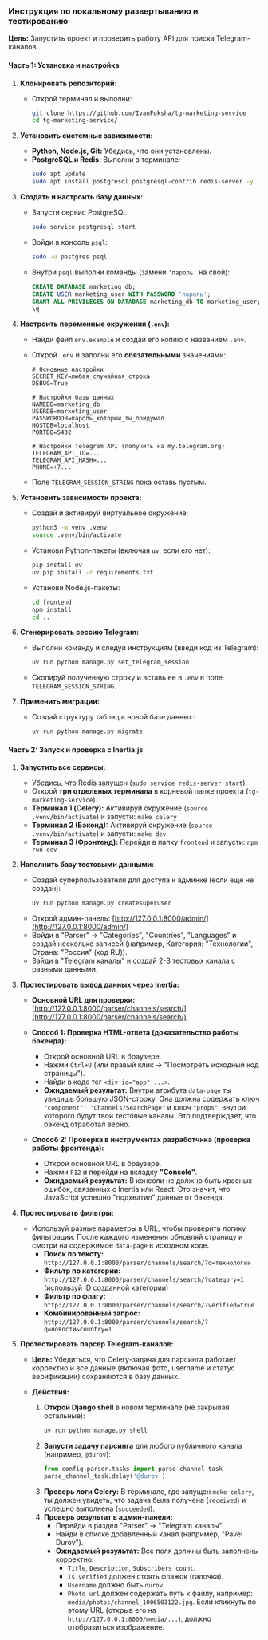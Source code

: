 ### Инструкция по локальному развертыванию и тестированию

**Цель:** Запустить проект и проверить работу API для поиска Telegram-каналов.

#### Часть 1: Установка и настройка

1.  **Клонировать репозиторий:**

    - Открой терминал и выполни:
      ```sh
      git clone https://github.com/IvanFoksha/tg-marketing-service
      cd tg-marketing-service/
      ```

2.  **Установить системные зависимости:**

    - **Python, Node.js, Git:** Убедись, что они установлены.
    - **PostgreSQL и Redis:** Выполни в терминале:
      ```sh
      sudo apt update
      sudo apt install postgresql postgresql-contrib redis-server -y
      ```

3.  **Создать и настроить базу данных:**

    - Запусти сервис PostgreSQL:
      ```sh
      sudo service postgresql start
      ```
    - Войди в консоль `psql`:
      ```sh
      sudo -u postgres psql
      ```
    - Внутри `psql` выполни команды (замени `'пароль'` на свой):
      ```sql
      CREATE DATABASE marketing_db;
      CREATE USER marketing_user WITH PASSWORD 'пароль';
      GRANT ALL PRIVILEGES ON DATABASE marketing_db TO marketing_user;
      \q
      ```

4.  **Настроить переменные окружения (`.env`):**

    - Найди файл `env.example` и создай его копию с названием `.env`.
    - Открой `.env` и заполни его **обязательными** значениями:

      ```env
      # Основные настройки
      SECRET_KEY=любая_случайная_строка
      DEBUG=True

      # Настройки базы данных
      NAMEDB=marketing_db
      USERDB=marketing_user
      PASSWORDDB=пароль_который_ты_придумал
      HOSTDB=localhost
      PORTDB=5432

      # Настройки Telegram API (получить на my.telegram.org)
      TELEGRAM_API_ID=...
      TELEGRAM_API_HASH=...
      PHONE=+7...
      ```

    - Поле `TELEGRAM_SESSION_STRING` пока оставь пустым.

5.  **Установить зависимости проекта:**

    - Создай и активируй виртуальное окружение:
      ```sh
      python3 -m venv .venv
      source .venv/bin/activate
      ```
    - Установи Python-пакеты (включая `uv`, если его нет):
      ```sh
      pip install uv
      uv pip install -r requirements.txt
      ```
    - Установи Node.js-пакеты:
      ```sh
      cd frontend
      npm install
      cd ..
      ```

6.  **Сгенерировать сессию Telegram:**

    - Выполни команду и следуй инструкциям (введи код из Telegram):
      ```sh
      uv run python manage.py set_telegram_session
      ```
    - Скопируй полученную строку и вставь ее в `.env` в поле `TELEGRAM_SESSION_STRING`.

7.  **Применить миграции:**
    - Создай структуру таблиц в новой базе данных:
      ```sh
      uv run python manage.py migrate
      ```

#### Часть 2: Запуск и проверка с Inertia.js

1.  **Запустить все сервисы:**

    - Убедись, что Redis запущен (`sudo service redis-server start`).
    - Открой **три отдельных терминала** в корневой папке проекта (`tg-marketing-service`).
    - **Терминал 1 (Celery):** Активируй окружение (`source .venv/bin/activate`) и запусти: `make celery`
    - **Терминал 2 (Бэкенд):** Активируй окружение (`source .venv/bin/activate`) и запусти: `make dev`
    - **Терминал 3 (Фронтенд):** Перейди в папку `frontend` и запусти: `npm run dev`

2.  **Наполнить базу тестовыми данными:**

    - Создай суперпользователя для доступа к админке (если еще не создан):
      ```sh
      uv run python manage.py createsuperuser
      ```
    - Открой админ-панель: [http://127.0.0.1:8000/admin/](http://127.0.0.1:8000/admin/)
    - Войди в "Parser" -> "Categories", "Countries", "Languages" и создай несколько записей (например, Категория: "Технологии", Страна: "Россия" (код RU)).
    - Зайди в "Telegram каналы" и создай 2-3 тестовых канала с разными данными.

3.  **Протестировать вывод данных через Inertia:**

    - **Основной URL для проверки:** [http://127.0.0.1:8000/parser/channels/search/](http://127.0.0.1:8000/parser/channels/search/)

    - **Способ 1: Проверка HTML-ответа (доказательство работы бэкенда):**

      - Открой основной URL в браузере.
      - Нажми `Ctrl+U` (или правый клик -> "Посмотреть исходный код страницы").
      - Найди в коде тег `<div id="app" ...>`.
      - **Ожидаемый результат:** Внутри атрибута `data-page` ты увидишь большую JSON-строку. Она должна содержать ключ `"component": "Channels/SearchPage"` и ключ `"props"`, внутри которого будут твои тестовые каналы. Это подтверждает, что бэкенд отработал верно.

    - **Способ 2: Проверка в инструментах разработчика (проверка работы фронтенда):**
      - Открой основной URL в браузере.
      - Нажми `F12` и перейди на вкладку **"Console"**.
      - **Ожидаемый результат:** В консоли не должно быть красных ошибок, связанных с Inertia или React. Это значит, что JavaScript успешно "подхватил" данные от бэкенда.

4.  **Протестировать фильтры:**

    - Используй разные параметры в URL, чтобы проверить логику фильтрации. После каждого изменения обновляй страницу и смотри на содержимое `data-page` в исходном коде.
      - **Поиск по тексту:** `http://127.0.0.1:8000/parser/channels/search/?q=технологии`
      - **Фильтр по категории:** `http://127.0.0.1:8000/parser/channels/search/?category=1` (используй ID созданной категории)
      - **Фильтр по флагу:** `http://127.0.0.1:8000/parser/channels/search/?verified=true`
      - **Комбинированный запрос:** `http://127.0.0.1:8000/parser/channels/search/?q=новости&country=1`

5.  **Протестировать парсер Telegram-каналов:**

    - **Цель:** Убедиться, что Celery-задача для парсинга работает корректно и все данные (включая фото, username и статус верификации) сохраняются в базу данных.

    - **Действия:**
      1.  **Открой Django shell** в новом терминале (не закрывая остальные):
          ```sh
          uv run python manage.py shell
          ```
      2.  **Запусти задачу парсинга** для любого публичного канала (например, `@durov`):
          ```python
          from config.parser.tasks import parse_channel_task
          parse_channel_task.delay('@durov')
          ```
      3.  **Проверь логи Celery:** В терминале, где запущен `make celery`, ты должен увидеть, что задача была получена (`received`) и успешно выполнена (`succeeded`).
      4.  **Проверь результат в админ-панели:**
          - Перейди в раздел "Parser" -> "Telegram каналы".
          - Найди в списке добавленный канал (например, "Pavel Durov").
          - **Ожидаемый результат:** Все поля должны быть заполнены корректно:
            - `Title`, `Description`, `Subscribers count`.
            - `Is verified` должен стоять флажок (галочка).
            - `Username` должно быть `durov`.
            - `Photo url` должен содержать путь к файлу, например: `media/photos/channel_1006503122.jpg`. Если кликнуть по этому URL (открыв его на `http://127.0.0.1:8000/media/...`), должно отобразиться изображение.
